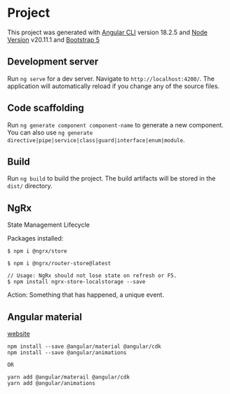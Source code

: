 


# Project

This project was generated with [Angular CLI](https://github.com/angular/angular-cli) version 18.2.5 and [Node Version](https://nodejs.org/en/blog/release/v20.11.1) v20.11.1 and [Bootstrap 5](https://getbootstrap.com/)

## Development server

Run `ng serve` for a dev server. Navigate to `http://localhost:4200/`. The application will automatically reload if you change any of the source files.

## Code scaffolding

Run `ng generate component component-name` to generate a new component. You can also use `ng generate directive|pipe|service|class|guard|interface|enum|module`.

## Build

Run `ng build` to build the project. The build artifacts will be stored in the `dist/` directory.


## NgRx 

State Management Lifecycle

Packages installed: 

```
$ npm i @ngrx/store

$ npm i @ngrx/router-store@latest

// Usage: NgRx should not lose state on refresh or F5. 
$ npm install ngrx-store-localstorage --save

```

Action: Something that has happened, a unique event. 


## Angular material 

[website](https://material.angular.io/)

```
npm install --save @angular/material @angular/cdk
npm install --save @angular/animations

OR

yarn add @angular/materail @angular/cdk
yarn add @angular/animations

```

